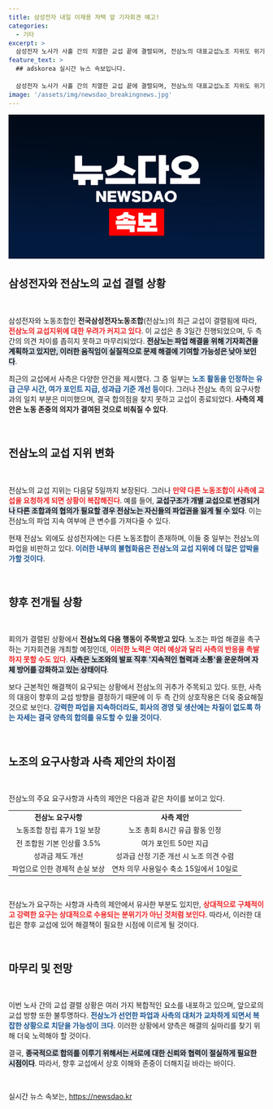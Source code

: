```yaml
---
title: 삼성전자 내일 이재용 자택 앞 기자회견 예고!
categories:
  - 기타
excerpt: >
  삼성전자 노사가 사흘 간의 치열한 교섭 끝에 결렬되며, 전삼노의 대표교섭노조 지위도 위기에 처했습니다. 노조는 1일 이재용 회장 자택 앞에서 기자회견을 열고 파업 해결을 촉구할 예정인데, 과연 새로운 전환점이 마련될 수 있을까요?
feature_text: >
  ## adskorea 실시간 뉴스 속보입니다.

  삼성전자 노사가 사흘 간의 치열한 교섭 끝에 결렬되며, 전삼노의 대표교섭노조 지위도 위기에 처했습니다. 노조는 1일 이재용 회장 자택 앞에서 기자회견을 열고 파업 해결을 촉구할 예정인데, 과연 새로운 전환점이 마련될 수 있을까요?
image: '/assets/img/newsdao_breakingnews.jpg'
---
```


<p><img src="/assets/img/newsdao_breakingnews.jpg" alt="adskorea 속보" /></p>

<h2 data-ke-size="size26">삼성전자와 전삼노의 교섭 결렬 상황</h2>

<p data-ke-size="size16">&nbsp;</p>

<p>삼성전자와 노동조합인 <b>전국삼성전자노동조합</b>(전삼노)의 최근 교섭이 결렬됨에 따라, <b><span style="color: #ee2323;">전삼노의 교섭지위에 대한 우려가 커지고 있다</span></b>. 이 교섭은 총 3일간 진행되었으며, 두 측 간의 의견 차이를 좁히지 못하고 마무리되었다. <b><span style="background-color: #21538527;">전삼노는 파업 해결을 위해 기자회견을 계획하고 있지만, 이러한 움직임이 실질적으로 문제 해결에 기여할 가능성은 낮아 보인다</span></b>.</p>

<p>최근의 교섭에서 사측은 다양한 안건을 제시했다. 그 중 일부는 <b><span style="color: #1a5490;">노조 활동을 인정하는 유급 근무 시간, 여가 포인트 지급, 성과급 기준 개선 등</span></b>이다. 그러나 전삼노 측의 요구사항과의 일치 부분은 미미했으며, 결국 합의점을 찾지 못하고 교섭이 종료되었다. <b>사측의 제안은 노동 존중의 의지가 결여된 것으로 비춰질 수 있다</b>.</p>

<p data-ke-size="size16">&nbsp;</p>

<h2 data-ke-size="size26">전삼노의 교섭 지위 변화</h2>

<p data-ke-size="size16">&nbsp;</p>

<p>전삼노의 교섭 지위는 다음달 5일까지 보장된다. 그러나 <b><span style="color: #ee2323;">만약 다른 노동조합이 사측에 교섭을 요청하게 되면 상황이 복잡해진다</span></b>. 예를 들어, <b><span style="background-color: #21538527;">교섭구조가 개별 교섭으로 변경되거나 다른 조합과의 협의가 필요할 경우 전삼노는 자신들의 파업권을 잃게 될 수 있다</span></b>. 이는 전삼노의 파업 지속 여부에 큰 변수를 가져다줄 수 있다.</p>

<p>현재 전삼노 외에도 삼성전자에는 다른 노동조합이 존재하며, 이들 중 일부는 전삼노의 파업을 비판하고 있다. <b><span style="color: #1a5490;">이러한 내부의 불협화음은 전삼노의 교섭 지위에 더 많은 압박을 가할 것이다</span></b>.</p>

<p data-ke-size="size16">&nbsp;</p>

<h2 data-ke-size="size26">향후 전개될 상황</h2>

<p data-ke-size="size16">&nbsp;</p>

<p>회의가 결렬된 상황에서 <b>전삼노의 다음 행동이 주목받고 있다</b>. 노조는 파업 해결을 촉구하는 기자회견을 개최할 예정인데, <b><span style="color: #ee2323;">이러한 노력은 여러 예상과 달리 사측의 반응을 촉발하지 못할 수도 있다</span></b>. <b><span style="background-color: #21538527;">사측은 노조와의 발표 직후 '지속적인 협력과 소통'을 운운하며 자체 방어를 강화하고 있는 상태이다</span></b>.</p>

<p>보다 근본적인 해결책이 요구되는 상황에서 전삼노의 귀추가 주목되고 있다. 또한, 사측의 대응이 향후의 교섭 방향을 결정하기 때문에 이 두 측 간의 상호작용은 더욱 중요해질 것으로 보인다. <b><span style="color: #1a5490;">강력한 파업을 지속하더라도, 회사의 경영 및 생산에는 차질이 없도록 하는 자세는 결국 양측의 합의를 유도할 수 있을 것이다</span></b>.</p>

<p data-ke-size="size16">&nbsp;</p>

<h2 data-ke-size="size26">노조의 요구사항과 사측 제안의 차이점</h2>

<p data-ke-size="size16">&nbsp;</p>

<p>전삼노의 주요 요구사항과 사측의 제안은 다음과 같은 차이를 보이고 있다. </p>

<table>
<tr>
<td style="text-align: center; height: 17px;"><b>전삼노 요구사항</b></td>
<td style="text-align: center; height: 17px;"><b>사측 제안</b></td>
</tr>
<tr>
<td style="text-align: center; height: 17px;">노동조합 창립 휴가 1일 보장</td>
<td style="text-align: center; height: 17px;">노조 총회 8시간 유급 활동 인정</td>
</tr>
<tr>
<td style="text-align: center; height: 17px;">전 조합원 기본 인상률 3.5%</td>
<td style="text-align: center; height: 17px;">여가 포인트 50만 지급</td>
</tr>
<tr>
<td style="text-align: center; height: 17px;">성과금 제도 개선</td>
<td style="text-align: center; height: 17px;">성과급 산정 기준 개선 시 노조 의견 수렴</td>
</tr>
<tr>
<td style="text-align: center; height: 17px;">파업으로 인한 경제적 손실 보상</td>
<td style="text-align: center; height: 17px;">연차 의무 사용일수 축소 15일에서 10일로</td>
</tr>
</table>

<p data-ke-size="size16">&nbsp;</p>

<p>전삼노가 요구하는 사항과 사측의 제안에서 유사한 부분도 있지만, <b><span style="color: #ee2323;">상대적으로 구체적이고 강력한 요구는 상대적으로 수용되는 분위기가 아닌 것처럼 보인다</span></b>. 따라서, 이러한 대립은 향후 교섭에 있어 해결책이 필요한 시점에 이르게 될 것이다.</p>

<p data-ke-size="size16">&nbsp;</p>

<h2 data-ke-size="size26">마무리 및 전망</h2>

<p data-ke-size="size16">&nbsp;</p>

<p>이번 노사 간의 교섭 결렬 상황은 여러 가지 복합적인 요소를 내포하고 있으며, 앞으로의 교섭 방향 또한 불투명하다. <b><span style="color: #1a5490;">전삼노가 선언한 파업과 사측의 대처가 교차하게 되면서 복잡한 상황으로 치닫을 가능성이 크다</span></b>. 이러한 상황에서 양측은 해결의 실마리를 찾기 위해 더욱 노력해야 할 것이다. </p>

<p>결국, <b><span style="background-color: #21538527;">종국적으로 합의를 이루기 위해서는 서로에 대한 신뢰와 협력이 절실하게 필요한 시점이다</span></b>. 따라서, 향후 교섭에서 상호 이해와 존중이 더해지길 바라는 바이다. </p>

<p data-ke-size="size16">&nbsp;</p>
실시간 뉴스 속보는, <a href="https://newsdao.kr" rel="dofollow">https://newsdao.kr</a>


